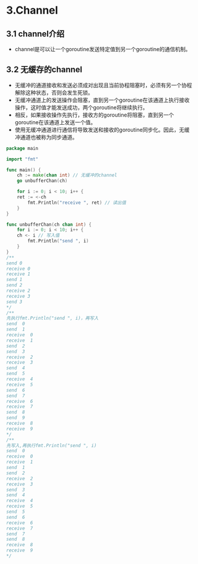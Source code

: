 # 3.Channel
## 3.1 channel介绍
* channel是可以让一个goroutine发送特定值到另一个goroutine的通信机制。
## 3.2 无缓存的channel
* 无缓冲的通道接收和发送必须成对出现且当前协程阻塞时，必须有另一个协程解除这种状态，否则会发生死锁。
* 无缓冲通道上的发送操作会阻塞，直到另一个goroutine在该通道上执行接收操作，这时值才能发送成功，两个goroutine将继续执行。
* 相反，如果接收操作先执行，接收方的goroutine将阻塞，直到另一个goroutine在该通道上发送一个值。
* 使用无缓冲通道进行通信将导致发送和接收的goroutine同步化。因此，无缓冲通道也被称为同步通道。
```go
package main

import "fmt"

func main() {
	ch := make(chan int) // 无缓冲的channel
	go unbufferChan(ch)

	for i := 0; i < 10; i++ {
    ret := <-ch
		fmt.Println("receive ", ret) // 读出值
	}
}

func unbufferChan(ch chan int) {
	for i := 0; i < 10; i++ {
    ch <- i // 写入值
		fmt.Println("send ", i)
	}
}
/**
send 0
receive 0
receive 1
send 1
send 2
receive 2
receive 3
send 3
*/
/**
先执行fmt.Println("send ", i)，再写入
send  0
send  1
receive  0
receive  1
send  2
send  3
receive  2
receive  3
send  4
send  5
receive  4
receive  5
send  6
send  7
receive  6
receive  7
send  8
send  9
receive  8
receive  9
*/
/**
先写入,再执行fmt.Println("send ", i)
send  0
receive  0
receive  1
send  1
send  2
receive  2
receive  3
send  3
send  4
receive  4
receive  5
send  5
send  6
receive  6
receive  7
send  7
send  8
receive  8
receive  9
*/
```